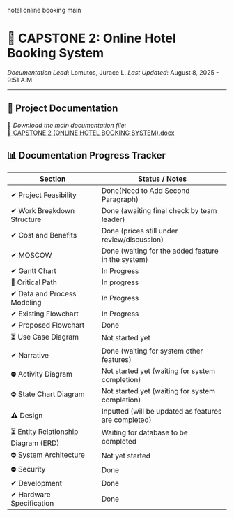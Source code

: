 hotel online booking main

# 📁 CAPSTONE 2: Online Hotel Booking System

*Documentation Lead*: Lomutos, Jurace L.
*Last Updated*: August 8, 2025 - 9:51 A.M

---

## 📄 Project Documentation

🔗 *Download the main documentation file:*  
[📎 CAPSTONE 2 (ONLINE HOTEL BOOKING SYSTEM).docx](https://docs.google.com/document/d/1ozihDXTxI92Q4mQr1r78dvfmxzd-8P7y/edit?usp=sharing&ouid=117169841200323429115&rtpof=true&sd=true)  


## 📊 Documentation Progress Tracker

| Section                               | Status / Notes                                                                |
|---------------------------------------|-------------------------------------------------------------------------------|
| ✔︎ Project Feasibility                 | Done(Need to Add Second Paragraph)                                           |
| ✔︎ Work Breakdown Structure            | Done (awaiting final check by team leader)                                   |
| ✔︎ Cost and Benefits                   | Done (prices still under review/discussion)                                  |
| ✔︎ MOSCOW                              | Done (waiting for the added feature in the system)                           |
| ✔︎ Gantt Chart                         | In Progress                                                                  |
| 🔄 Critical Path                      | In progress                                                                  |
| ✔︎ Data and Process Modeling           | In Progress                                                                  |
| ✔︎ Existing Flowchart                  | In Progress                                                                  |
| ✔︎ Proposed Flowchart                  | Done                                                                         |
| ⏳ Use Case Diagram                   | Not started yet                                                              |
| ✔︎ Narrative                           | Done (waiting for system other features)                                     |
| ⛔ Activity Diagram                   | Not started yet (waiting for system completion)                              |
| ⛔ State Chart Diagram                | Not started yet (waiting for system completion)                              |
| ⚠️ Design                             | Inputted (will be updated as features are completed)                         |
| ⏳ Entity Relationship Diagram (ERD)  | Waiting for database to be completed                                         |
| ⛔ System Architecture                | Not yet started                                                              |
| ⛔ Security                           | Done                                                                         |
| ✔︎ Development                         | Done                                                                         |
| ✔︎ Hardware Specification              | Done                                                                         |

